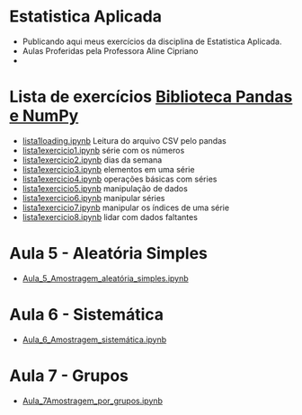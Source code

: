 # Estatistica Aplicada
- Publicando aqui meus exercícios da disciplina de Estatistica Aplicada.
- Aulas Proferidas pela Professora Aline Cipriano
- 
# Lista de exercícios [Biblioteca Pandas e NumPy](https://github.com/hqnicolas/Estatistica-Aplicada/blob/main/Lista%201/Lista%2001%20-%20Series.pdf)
- [lista1loading.ipynb](https://github.com/hqnicolas/Estatistica-Aplicada/blob/main/Lista%201/lista1loading.ipynb) Leitura do arquivo CSV pelo pandas
- [lista1exercicio1.ipynb](https://github.com/hqnicolas/Estatistica-Aplicada/blob/main/Lista%201/lista1exercicio1.ipynb) série com os números
- [lista1exercicio2.ipynb](https://github.com/hqnicolas/Estatistica-Aplicada/blob/main/Lista%201/lista1exercicio2.ipynb) dias da semana
- [lista1exercicio3.ipynb](https://github.com/hqnicolas/Estatistica-Aplicada/blob/main/Lista%201/lista1exercicio3.ipynb) elementos em uma série
- [lista1exercicio4.ipynb](https://github.com/hqnicolas/Estatistica-Aplicada/blob/main/Lista%201/lista1exercicio4.ipynb)  operações básicas com séries
- [lista1exercicio5.ipynb](https://github.com/hqnicolas/Estatistica-Aplicada/blob/main/Lista%201/lista1exercicio5.ipynb) manipulação de dados
- [lista1exercicio6.ipynb](https://github.com/hqnicolas/Estatistica-Aplicada/blob/main/Lista%201/lista1exercicio6.ipynb)  manipular séries
- [lista1exercicio7.ipynb](https://github.com/hqnicolas/Estatistica-Aplicada/blob/main/Lista%201/lista1exercicio7.ipynb) manipular os índices de uma série
- [lista1exercicio8.ipynb](https://github.com/hqnicolas/Estatistica-Aplicada/blob/main/Lista%201/lista1exercicio8.ipynb) lidar com dados faltantes
# Aula 5 - Aleatória Simples
- [Aula_5_Amostragem_aleatória_simples.ipynb](https://github.com/hqnicolas/Estatistica-Aplicada/blob/main/Aula%205%20-%20Aleat%C3%B3ria%20Simples/Nicolas_Aula_5_Amostragem_aleat%C3%B3ria_simples.ipynb)
# Aula 6 - Sistemática
- [Aula_6_Amostragem_sistemática.ipynb](https://github.com/hqnicolas/Estatistica-Aplicada/blob/main/Aula%206%20-%20Sistem%C3%A1tica/Aula_6_Amostragem_sistem%C3%A1tica.ipynb)
# Aula 7 - Grupos
- [Aula_7Amostragem_por_grupos.ipynb](https://github.com/hqnicolas/Estatistica-Aplicada/blob/main/Aula%207%20-%20Grupos/Aula_7Amostragem_por_grupos.ipynb)

